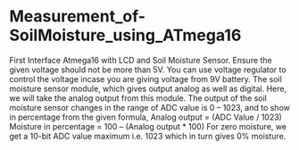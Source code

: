 # Measurement_of-SoilMoisture_using_ATmega16
First Interface Atmega16 with LCD and Soil Moisture Sensor. 
Ensure the given voltage should not be more than 5V. You can use voltage regulator to control the voltage incase you are giving voltage from 9V battery. The soil moisture sensor module, which gives output analog as well
as digital. Here, we will take the analog output from this module.
The output of the soil moisture sensor changes in the range of ADC value is 0 –
1023, and to show in percentage from the given formula,
Analog output = (ADC Value / 1023)
Moisture in percentage = 100 – (Analog output * 100)
For zero moisture, we get a 10-bit ADC value maximum i.e. 1023 which in turn
gives 0% moisture.
